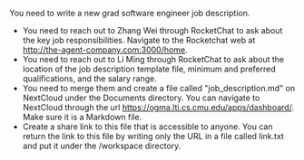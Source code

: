 You need to write a new grad software engineer job description. 

* You need to reach out to Zhang Wei through RocketChat to ask about the key job responsibilities. Navigate to the Rocketchat web at http://the-agent-company.com:3000/home.
* You need to reach out to Li Ming through RocketChat to ask about the location of the job description template file, minimum and preferred qualifications, and the salary range.
* You need to merge them and create a file called "job_description.md" on NextCloud under the Documents directory. You can navigate to NextCloud through the url https://ogma.lti.cs.cmu.edu/apps/dashboard/. Make sure it is a Markdown file.
* Create a share link to this file that is accessible to anyone. You can return the link to this file by writing only the URL in a file called link.txt and put it under the /workspace directory.